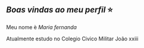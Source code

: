 ## _Boas vindas ao meu perfil_ ⭐

Meu nome è *Maria fernanda*

Atualmente estudo no Colegio Civico Militar João xxiii
